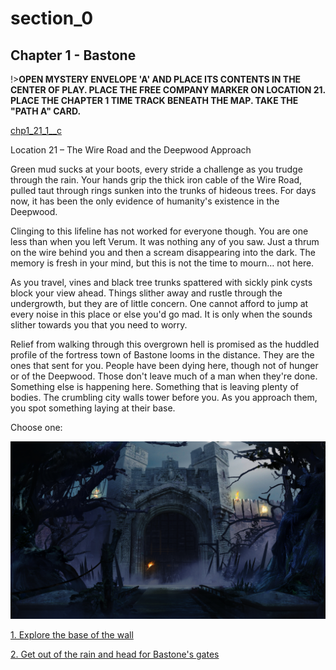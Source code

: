 
# section_0

## Chapter 1 - Bastone

!>**OPEN MYSTERY ENVELOPE 'A' AND PLACE ITS CONTENTS IN THE CENTER OF PLAY. PLACE THE FREE COMPANY MARKER ON LOCATION 21. PLACE THE CHAPTER 1 TIME TRACK BENEATH THE MAP. TAKE THE "PATH A" CARD.**  

[chp1_21_1__c](../../decomp/app/src/main/res/raw/chp1_21_1__c.mp3 ':include :type=audio')

Location 21 – The Wire Road and the Deepwood Approach

Green mud sucks at your boots, every stride a challenge as you trudge through the rain. Your hands grip the thick iron cable of the Wire Road, pulled taut through rings sunken into the trunks of hideous trees. For days now, it has been the only evidence of humanity's existence in the Deepwood.

Clinging to this lifeline has not worked for everyone though. You are one less than when you left Verum. It was nothing any of you saw. Just a thrum on the wire behind you and then a scream disappearing into the dark. The memory is fresh in your mind, but this is not the time to mourn… not here.

As you travel, vines and black tree trunks spattered with sickly pink cysts block your view ahead. Things slither away and rustle through the undergrowth, but they are of little concern. One cannot afford to jump at every noise in this place or else you'd go mad. It is only when the sounds slither towards you that you need to worry.

Relief from walking through this overgrown hell is promised as the huddled profile of the fortress town of Bastone looms in the distance. They are the ones that sent for you. People have been dying here, though not of hunger or of the Deepwood. Those don't leave much of a man when they're done. Something else is happening here. Something that is leaving plenty of bodies. The crumbling city walls tower before you. As you approach them, you spot something laying at their base.

Choose one:

![ch1_21_1__p4](../../decomp/app/src/main/res/drawable-land-xxxhdpi/ch1_21_1__p4.jpg)

[1. Explore the base of the wall](output/chapter1/section_57.md)

[2. Get out of the rain and head for Bastone's gates](output/chapter1/section_58.md)


